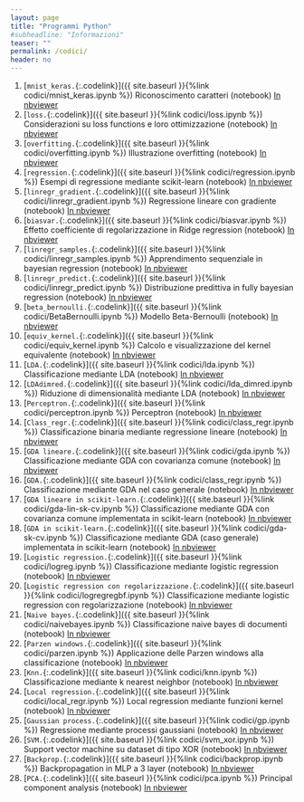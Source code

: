 ```yaml
---
layout: page
title: "Programmi Python"
#subheadline: "Informazioni"
teaser: ""
permalink: /codici/
header: no
---
```




1. [`mnist_keras.`{:.codelink}]({{ site.baseurl }}{%link codici/mnist_keras.ipynb %}) Riconoscimento caratteri (notebook) [In nbviewer](https://nbviewer.jupyter.org/github/tvml/ml1819/blob/master/codici/mnist_keras.ipynb)
1. [`loss.`{:.codelink}]({{ site.baseurl }}{%link codici/loss.ipynb %}) Considerazioni su loss functions e loro ottimizzazione (notebook) [In nbviewer](https://nbviewer.jupyter.org/github/tvml/ml1819/blob/master/codici/loss.ipynb)
1. [`overfitting.`{:.codelink}]({{ site.baseurl }}{%link codici/overfitting.ipynb %}) Illustrazione overfitting (notebook) [In nbviewer](https://nbviewer.jupyter.org/github/tvml/ml1819/blob/master/codici/overfitting.ipynb)
1. [`regression.`{:.codelink}]({{ site.baseurl }}{%link codici/regression.ipynb %}) Esempi di regressione mediante scikit-learn (notebook) [In nbviewer](https://nbviewer.jupyter.org/github/tvml/ml1819/blob/master/codici/regression.ipynb)
1. [`linregr_gradient.`{:.codelink}]({{ site.baseurl }}{%link codici/linregr_gradient.ipynb %}) Regressione lineare con gradiente (notebook) [In nbviewer](https://nbviewer.jupyter.org/github/tvml/ml1819/blob/master/codici/linregr_gradient.ipynb)
1. [`biasvar.`{:.codelink}]({{ site.baseurl }}{%link codici/biasvar.ipynb %}) Effetto coefficiente di regolarizzazione in Ridge regression (notebook) [In nbviewer](https://nbviewer.jupyter.org/github/tvml/ml1819/blob/master/codici/biasvar.ipynb)
1. [`linregr_samples.`{:.codelink}]({{ site.baseurl }}{%link codici/linregr_samples.ipynb %}) Apprendimento sequenziale in bayesian regression (notebook) [In nbviewer](https://nbviewer.jupyter.org/github/tvml/ml1819/blob/master/codici/linregr_samples.ipynb)
1. [`linregr_predict.`{:.codelink}]({{ site.baseurl }}{%link codici/linregr_predict.ipynb %}) Distribuzione predittiva in fully bayesian regression (notebook) [In nbviewer](https://nbviewer.jupyter.org/github/tvml/ml1819/blob/master/codici/linregr_predict.ipynb)
1. [`beta_bernoulli.`{:.codelink}]({{ site.baseurl }}{%link codici/BetaBernoulli.ipynb %}) Modello Beta-Bernoulli (notebook) [In nbviewer](https://nbviewer.jupyter.org/github/tvml/ml1819/blob/master/codici/BetaBernoulli.ipynb)
1. [`equiv_kernel.`{:.codelink}]({{ site.baseurl }}{%link codici/equiv_kernel.ipynb %}) Calcolo e visualizzazione del kernel equivalente (notebook) [In nbviewer](https://nbviewer.jupyter.org/github/tvml/ml1819/blob/master/codici/equiv_kernel.ipynb)
1. [`LDA.`{:.codelink}]({{ site.baseurl }}{%link codici/lda.ipynb %}) Classificazione mediante LDA (notebook) [In nbviewer](https://nbviewer.jupyter.org/github/tvml/ml1819/blob/master/codici/lda.ipynb)
1. [`LDAdimred.`{:.codelink}]({{ site.baseurl }}{%link codici/lda_dimred.ipynb %}) Riduzione di dimensionalità mediante LDA (notebook) [In nbviewer](https://nbviewer.jupyter.org/github/tvml/ml1819/blob/master/codici/lda_dimred.ipynb)
1. [`Perceptron.`{:.codelink}]({{ site.baseurl }}{%link codici/perceptron.ipynb %}) Perceptron (notebook) [In nbviewer](https://nbviewer.jupyter.org/github/tvml/ml1819/blob/master/codici/perceptron.ipynb)
1. [`Class_regr.`{:.codelink}]({{ site.baseurl }}{%link codici/class_regr.ipynb %}) Classificazione binaria mediante regressione lineare (notebook) [In nbviewer](https://nbviewer.jupyter.org/github/tvml/ml1819/blob/master/codici/class_regr.ipynb)
1. [`GDA lineare.`{:.codelink}]({{ site.baseurl }}{%link codici/gda.ipynb %}) Classificazione mediante GDA con covarianza comune (notebook) [In nbviewer](https://nbviewer.jupyter.org/github/tvml/ml1819/blob/master/codici/gda.ipynb)
1. [`GDA.`{:.codelink}]({{ site.baseurl }}{%link codici/class_regr.ipynb %}) Classificazione mediante GDA nel caso generale (notebook) [In nbviewer](https://nbviewer.jupyter.org/github/tvml/ml1819/blob/master/codici/gdaquad.ipynb)
1. [`GDA lineare in scikit-learn.`{:.codelink}]({{ site.baseurl }}{%link codici/gda-lin-sk-cv.ipynb %}) Classificazione mediante GDA con covarianza comune implementata in scikit-learn (notebook) [In nbviewer](https://nbviewer.jupyter.org/github/tvml/ml1819/blob/master/codici/gda-lin-sk-cv.ipynb)
1. [`GDA in scikit-learn.`{:.codelink}]({{ site.baseurl }}{%link codici/gda-sk-cv.ipynb %}) Classificazione mediante GDA (caso generale) implementata in scikit-learn (notebook) [In nbviewer](https://nbviewer.jupyter.org/github/tvml/ml1819/blob/master/codici/gda-sk-cv.ipynb)
1. [`Logistic regression.`{:.codelink}]({{ site.baseurl }}{%link codici/logreg.ipynb %}) Classificazione mediante logistic regression (notebook) [In nbviewer](https://nbviewer.jupyter.org/github/tvml/ml1819/blob/master/codici/logreg.ipynb)
1. [`Logistic regression con regolarizzazione.`{:.codelink}]({{ site.baseurl }}{%link codici/logregregbf.ipynb %}) Classificazione mediante logistic regression con regolarizzazione (notebook) [In nbviewer](https://nbviewer.jupyter.org/github/tvml/ml1819/blob/master/codici/logregregbf.ipynb)
1. [`Naive bayes.`{:.codelink}]({{ site.baseurl }}{%link codici/naivebayes.ipynb %}) Classificazione naive bayes di documenti (notebook) [In nbviewer](https://nbviewer.jupyter.org/github/tvml/ml1819/blob/master/codici/naivebayes.ipynb)
1. [`Parzen windows.`{:.codelink}]({{ site.baseurl }}{%link codici/parzen.ipynb %}) Applicazione delle Parzen windows alla classificazione (notebook) [In nbviewer](https://nbviewer.jupyter.org/github/tvml/ml1819/blob/master/codici/parzen.ipynb)
1. [`Knn.`{:.codelink}]({{ site.baseurl }}{%link codici/knn.ipynb %}) Classificazione mediante k nearest neighbor (notebook) [In nbviewer](https://nbviewer.jupyter.org/github/tvml/ml1819/blob/master/codici/knn.ipynb)
1. [`Local regression.`{:.codelink}]({{ site.baseurl }}{%link codici/local_regr.ipynb %}) Local regression mediante funzioni kernel (notebook) [In nbviewer](https://nbviewer.jupyter.org/github/tvml/ml1819/blob/master/codici/local_regr.ipynb)
1. [`Gaussian process.`{:.codelink}]({{ site.baseurl }}{%link codici/gp.ipynb %}) Regressione mediante processi gaussiani (notebook) [In nbviewer](https://nbviewer.jupyter.org/github/tvml/ml1819/blob/master/codici/gp.ipynb)
1. [`SVM.`{:.codelink}]({{ site.baseurl }}{%link codici/svm_xor.ipynb %}) Support vector machine su dataset di tipo XOR (notebook) [In nbviewer](https://nbviewer.jupyter.org/github/tvml/ml1819/blob/master/codici/svm_xor.ipynb)
1. [`Backprop.`{:.codelink}]({{ site.baseurl }}{%link codici/backprop.ipynb %}) Backpropagation in MLP a 3 layer (notebook) [In nbviewer](https://nbviewer.jupyter.org/github/tvml/ml1819/blob/master/codici/backprop.ipynb)
1. [`PCA.`{:.codelink}]({{ site.baseurl }}{%link codici/pca.ipynb %}) Principal component analysis (notebook) [In nbviewer](https://nbviewer.jupyter.org/github/tvml/ml1819/blob/master/codici/pca.ipynb)


